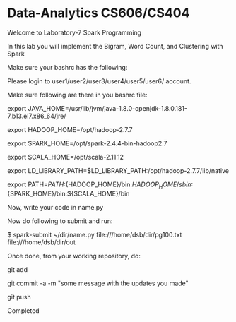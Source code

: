# Data-Analytics CS606/CS404

Welcome to Laboratory-7 Spark Programming

In this lab you will implement the Bigram, Word Count, and Clustering with Spark

Make sure your bashrc has the following:


Please login to user1/user2/user3/user4/user5/user6/ account.

Make sure following are there in you bashrc file:

export JAVA_HOME=/usr/lib/jvm/java-1.8.0-openjdk-1.8.0.181-7.b13.el7.x86_64/jre/

export HADOOP_HOME=/opt/hadoop-2.7.7

export SPARK_HOME=/opt/spark-2.4.4-bin-hadoop2.7

export SCALA_HOME=/opt/scala-2.11.12

export LD_LIBRARY_PATH=$LD_LIBRARY_PATH:/opt/hadoop-2.7.7/lib/native

export PATH=${PATH}:${HADOOP_HOME}/bin:${HADOOP_HOME}/sbin:${SPARK_HOME}/bin:${SCALA_HOME}/bin

Now, write your code in name.py

Now do following to submit and run: 

$ spark-submit ~/dir/name.py file:///home/dsb/dir/pg100.txt file:///home/dsb/dir/out

Once done, from your working repository, do:

git add

git commit -a -m "some message with the updates you made"

git push

Completed
